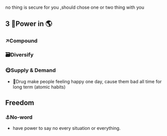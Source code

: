 no thing is secure for you ,should chose one or two thing with you
## 3 💪Power in 🌎
### ↗Compound 
### 🗃Diversify
### 😋Supply & Demand
- 💊Drug make people feeling happy one day, cause them bad all time for long term (atomic habits)
## Freedom
### ⚓No-word
- have power to say no every situation or everything.
